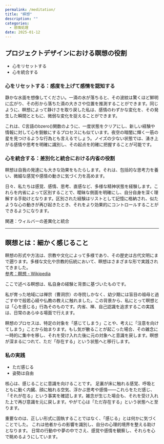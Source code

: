 ```yaml
---
permalink: /meditation/
title: "瞑想"
description: ""
categories:
  - 感情処理
date: 2025-01-12
---
```


## プロジェクトデザインにおける瞑想の役割

- 心をリセットする
- 心を統合する

### 心をリセットする：感度を上げて感情を認知する

静かな水面を想像してください。一滴の水が落ちると、その波紋は驚くほど鮮明に広がり、その形から落ちた滴の大きさや位置を推測することができます。同じように、瞑想によって静けさを取り戻した私は、感情のわずかな変化を、その発生した瞬間とともに、微弱な変化を捉えることができます。

これは、C言語のbzero()関数のように、一度状態をクリアにし、新しい経験や情報に対して心を鋭敏にするプロセスにも似ています。夜空の暗闇に輝く一筋の星を見つけるような行為とも言えるでしょう。ノイズの少ない状態では、湧き上がる感情や思考を明確に識別し、その起点を的確に把握することが可能です。

### 心を統合する：差別化と統合における内省の役割

瞑想は自我の発達にも大きな効果をもたらします。それは、包括的な思考力を養い、微細な感覚や感情の動きに気づく力を高めます。

日々、私たちは感覚、感情、思考、直感など、多様な精神状態を経験します。これらを内省によって区別することで、曖昧な側面を明確にし、自分自身を深く理解する手助けとなります。区別された経験はリストとして記憶に格納され、似たような心の動きが再び起きたとき、それをより効果的にコントロールすることができるようになります。

関連：ウィルバーの差異化と統合

---

## 瞑想とは：細かく感じること

瞑想の形式や方法は、宗教や文化によって多様であり、その歴史は古代文明にまで遡ります。多様な文化や宗教的伝統において、瞑想はさまざまな形で実践されてきました。  
[参考：瞑想 - Wikipedia](https://en.wikipedia.org/wiki/Meditation)

ここで述べる瞑想は、私自身の経験と背景に基づいたものです。

私が育った地域には禅宗（曹洞宗）の寺院しかなく、幼少期には盲目の祖母と過ごす中で般若心経や仏教の教えに触れました。この背景から、私にとって瞑想とは「心を感じる」行為そのものです。内省、禅、自己認識を追求するこの実践は、日常のあらゆる場面で行えます。

瞑想のプロセスは、特定の対象を「感じてしまう」ことや、考えに「注意を向けてしまう」ことから始まります。もし気が散ることが起こった場合、その雑念に一時的に集中を移し、それを受け入れた後に元の対象へと意識を戻します。瞑想が深まるにつれて、ただ「存在する」という状態へと移行します。

### 私の実践

- ただ感じる
- 姿勢は自由

核心は、感じることに意識を向けることです。
足裏が床に触れる感覚、呼吸とともに動く内臓、顔に触れる空気、浮かぶ思考や感情――これらをただ感じ、「それが在る」という事実を確認します。雑念が生じた場合も、それを受け入れた上で再び意識を元に戻します。やがて心は「ただ存在する」という状態へと至ります。

重要なのは、正しい形式に固執することではなく、「感じる」とは何かに気づくことでした。
これは他者からの影響を識別し、自分の心理的境界を整える助けとなります。
日常の行動中や夢の中でさえ、感覚や感情を観察し、それらを心で眺めるようにしています。
